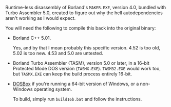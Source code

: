 Runtime-less disassembly of Borland's `MAKER.EXE`, version 4.0, bundled with
Turbo Assembler 5.0, created to figure out why the hell autodependencies aren't
working as I would expect.

You will need the following to compile this back into the original binary:

* Borland C++ 5.01.

  Yes, and by that I mean probably this specific version. 4.52 is too old, 5.02
  is too new. 4.53 and 5.0 are untested.

* Borland Turbo Assembler (TASM), version 5.0 or later, in a 16-bit Protected
  Mode DOS version (`TASMX.EXE`). `TASM32.EXE` would work too, but `TASMX.EXE`
  can keep the build process entirely 16-bit.

* [DOSBox](http://dosbox.com) if you're running a 64-bit version of Windows, or
  a non-Windows operating system.

  To build, simply run `build16b.bat` and follow the instructions.
